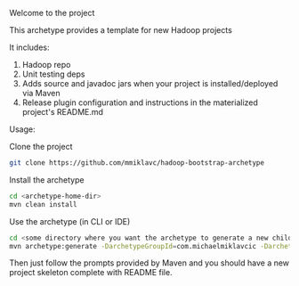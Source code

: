 Welcome to the project

This archetype provides a template for new Hadoop projects

It includes:

1. Hadoop repo
2. Unit testing deps
1. Adds source and javadoc jars when your project is installed/deployed via Maven
1. Release plugin configuration and instructions in the materialized project's README.md

Usage:

Clone the project
```bash
git clone https://github.com/mmiklavc/hadoop-bootstrap-archetype
```

Install the archetype
```bash
cd <archetype-home-dir>
mvn clean install
```

Use the archetype (in CLI or IDE)
```bash
cd <some directory where you want the archetype to generate a new child folder for your project>
mvn archetype:generate -DarchetypeGroupId=com.michaelmiklavcic -DarchetypeArtifactId=hadoop-bootstrap-archetype -DarchetypeVersion=1.0-SNAPSHOT
```

Then just follow the prompts provided by Maven and you should have a new project skeleton complete with README file.

